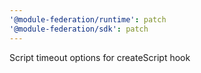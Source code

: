 ```yaml
---
'@module-federation/runtime': patch
'@module-federation/sdk': patch
---
```


Script timeout options for createScript hook
